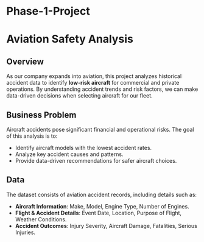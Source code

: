 # Phase-1-Project

# Aviation Safety Analysis  

## Overview  
As our company expands into aviation, this project analyzes historical accident data to identify **low-risk aircraft** for commercial and private operations. By understanding accident trends and risk factors, we can make data-driven decisions when selecting aircraft for our fleet.  

## Business Problem  
Aircraft accidents pose significant financial and operational risks. The goal of this analysis is to:  
- Identify aircraft models with the lowest accident rates.  
- Analyze key accident causes and patterns.  
- Provide data-driven recommendations for safer aircraft choices. 
## Data  
The dataset consists of aviation accident records, including details such as:  
- **Aircraft Information**: Make, Model, Engine Type, Number of Engines.  
- **Flight & Accident Details**: Event Date, Location, Purpose of Flight, Weather Conditions.  
- **Accident Outcomes**: Injury Severity, Aircraft Damage, Fatalities, Serious Injuries.    